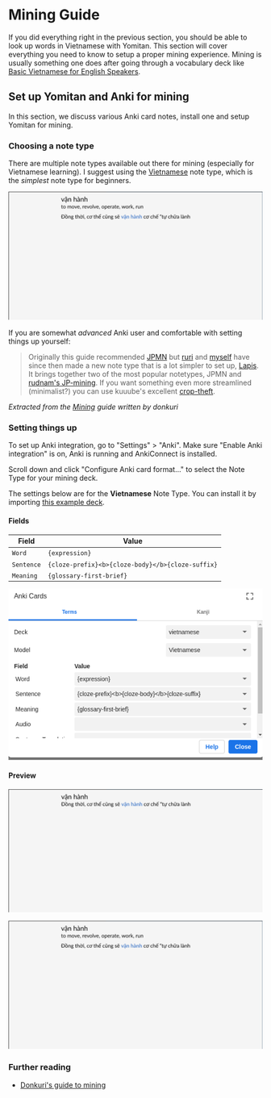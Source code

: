 # Mining Guide

If you did everything right in the previous section, you should be able to look up words in Vietnamese with Yomitan. This section will cover everything you need to know to setup a proper mining experience. Mining is usually something one does after going through a vocabulary deck like [Basic Vietnamese for English Speakers](https://ankiweb.net/shared/info/285983903).

## Set up Yomitan and Anki for mining
In this section, we discuss various Anki card notes, install one and setup Yomitan for mining.

### Choosing a note type
There are multiple note types available out there for mining (especially for Vietnamese learning). I suggest using the [Vietnamese](assets/vietnamese.apkg) note type, which is the *simplest* note type for beginners.

![alt text](img/mining/anki-back-1.png)

If you are somewhat *advanced* Anki user and comfortable with setting things up yourself:

> Originally this guide recommended [JPMN](https://arbyste.github.io/jp-mining-note-prerelease/) but [ruri](https://github.com/bewizible) and [myself](https://github.com/donkuri/) have since then made a new note type that is a lot simpler to set up, [Lapis](https://github.com/donkuri/lapis). It brings together two of the most popular notetypes, JPMN and [rudnam's JP-mining](https://github.com/rudnam/JP-study). If you want something even more streamlined (minimalist?) you can use kuuube's excellent [crop-theft](https://github.com/Kuuuube/crop-theft).

*Extracted from the [Mining](https://donkuri.github.io/learn-Vietnamese/mining/#choosing-a-note-type) guide written by donkuri*

### Setting things up
To set up Anki integration, go to "Settings" > "Anki". Make sure "Enable Anki integration" is on, Anki is running and AnkiConnect is installed.

Scroll down and click "Configure Anki card format..." to select the Note Type for your mining deck.

The settings below are for the **Vietnamese** Note Type. You can install it by importing [this example deck](assets/vietnamese.apkg).


#### Fields

| Field | Value |
| --- | --- |
| `Word` | `{expression}` |
| `Sentence` | `{cloze-prefix}<b>{cloze-body}</b>{cloze-suffix}` |
| `Meaning` | `{glossary-first-brief}` |

![alt text](img/mining/template.png)

#### Preview

![alt text](img/mining/anki-front-1.png)

![alt text](img/mining/anki-back-1.png)

### Further reading
- [Donkuri's guide to mining](https://donkuri.github.io/learn-Vietnamese/mining/)
